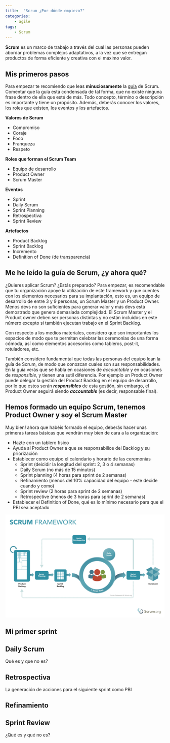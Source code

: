 ```yaml
---
title:  "Scrum ¿Por dónde empiezo?"
categories: 
    - agile
tags:
    - Scrum
---
```


**Scrum** es un marco de trabajo a través del cual las personas pueden abordar problemas
complejos adaptativos, a la vez que se entregan productos de forma eficiente y creativa con el
máximo valor.

## Mis primeros pasos

Para empezar te recomiendo que leas **minuciosamente** la [guía](https://www.scrumguides.org/scrum-guide.html) de Scrum. Comentar que la guía está condensada de tal forma, que no existe ninguna frase dentro de ella que esté de más. Todo concepto, término o descripción es importante y tiene un propósito. Además, deberás conocer los valores, los roles que existen, los eventos y los artefactos.

**Valores de Scrum**
* Compromiso
* Coraje
* Foco
* Franqueza
* Respeto

**Roles que forman el Scrum Team**
* Equipo de desarrollo
* Product Owner
* Scrum Master

**Eventos**
* Sprint
* Daily Scrum
* Sprint Planning
* Retrospectiva
* Sprint Review

**Artefactos**
* Product Backlog
* Sprint Backlog
* Incremento
* Definition of Done (de transparencia)


## Me he leído la guía de Scrum, ¿y ahora qué?

¿Quieres aplicar Scrum? ¿Estás preparado? Para empezar, es recomendable que tu organización apoye la utilización de este framework y que cuentes con los elementos necesarios para su implantación, esto es, un equipo de desarrollo de entre 3 y 9 personas, un Scrum Master y un Product Owner. Menos devs no son suficientes para generar valor y más devs está demostrado que genera demasiada complejidad. El Scrum Master y el Product owner deben ser personas distintas y no están incluídos en este número excepto si también ejecutan trabajo en el Sprint Backlog.

Con respecto a los medios materiales, considero que son importantes los espacios de modo que te permitan celebrar las ceremonias de una forma cómoda, así como elementos accesorios como tableros, post-it, rotuladores, etc.

También considero fundamental que todas las personas del equipo lean la guía de Scrum, de modo que conozcan cuales son sus responsabilidades. En la guía verás que se habla en ocasiones de *accountable* y en ocasiones de *responsible*, y tienen una sutil diferencia. Por ejemplo un Product Owner puede delegar la gestión del Product Backlog en el equipo de desarrollo, por lo que estos serán ***responsibles*** de esta gestión, sin embargo, el Product Owner seguirá siendo ***accountable*** (es decir, responsable final).

## Hemos formado un equipo Scrum, tenemos Product Owner y soy el Scrum Master

Muy bien! ahora que habéis formado el equipo, deberás hacer unas primeras tareas básicas que vendrán muy bien de cara a la organización:

* Hazte con un tablero físico
* Ayuda al Product Owner a que se responsabilice del Backlog y su priorización
* Establecer como equipo el calendario y horario de las ceremonias 
  * Sprint (deicidir la longitud del sprint: 2, 3 o 4 semanas) 
  * Daily Scrum (no más de 15 minutos)
  * Sprint planning (4 horas para sprint de 2 semanas)
  * Refinamiento (menos del 10% capacidad del equipo - este decide cuando y como)
  * Sprint review (2 horas para sprint de 2 semanas)
  * Retrospective (menos de 3 horas para sprint de 2 semanas) 
* Establecer el Definition of Done, qué es lo mínimo necesario para que el PBI sea aceptado

![Framework_Scrum](/assets/images/frameworkScrum.png)

## Mi primer sprint


## Daily Scrum

Qué es y que no es?

## Retrospectiva

La generación de acciones para el siguiente sprint como PBI

## Refinamiento


## Sprint Review

¿Qué es y qué no es?